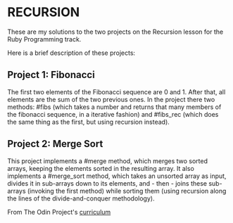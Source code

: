 # RECURSION

These are my solutions to the two projects on the Recursion lesson for the Ruby Programming track.

Here is a brief description of these projects:

## Project 1: Fibonacci

 The first two elements of the Fibonacci sequence are 0 and 1. After that, all elements are the sum of the two previous ones.
 In the project there two methods: #fibs (which takes a number and returns that many members of the fibonacci sequence, in a iterative fashion) and #fibs_rec (which does the same thing as the first, but using recursion instead).

## Project 2: Merge Sort

This project implements a #merge method, which merges two sorted arrays, keeping the elements sorted in the resulting array. It also implements a #merge_sort method, which takes an unsorted array as input, divides it in sub-arrays down to its elements, and - then - joins these sub-arrays (invoking the first method) while sorting them (using recursion along the lines of the divide-and-conquer methodology).

From The Odin Project's [curriculum](https://www.theodinproject.com/courses/ruby-programming/lessons/recursion)
